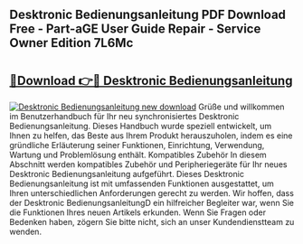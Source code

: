 ## Desktronic Bedienungsanleitung PDF Download Free - Part-aGE User Guide Repair - Service Owner Edition 7L6Mc

# <h2><a href="http://df2y75.blite.top/?on=Desktronic+Bedienungsanleitung">🔗Download 👉🔴 Desktronic Bedienungsanleitung</a></h2>

[![Desktronic Bedienungsanleitung new download](https://i.imgur.com/lujVjoI.png)](http://df2y75.blite.top/?on=Desktronic+Bedienungsanleitung)
Grüße und willkommen im Benutzerhandbuch für Ihr neu synchronisiertes Desktronic Bedienungsanleitung. Dieses Handbuch wurde speziell entwickelt, um Ihnen zu helfen, das Beste aus Ihrem Produkt herauszuholen, indem es eine gründliche Erläuterung seiner Funktionen, Einrichtung, Verwendung, Wartung und Problemlösung enthält. Kompatibles Zubehör In diesem Abschnitt werden kompatibles Zubehör und Peripheriegeräte für Ihr neues Desktronic Bedienungsanleitung aufgeführt. Dieses Desktronic Bedienungsanleitung ist mit umfassenden Funktionen ausgestattet, um Ihren unterschiedlichen Anforderungen gerecht zu werden. Wir hoffen, dass der Desktronic BedienungsanleitungD ein hilfreicher Begleiter war, wenn Sie die Funktionen Ihres neuen Artikels erkunden. Wenn Sie Fragen oder Bedenken haben, zögern Sie bitte nicht, sich an unser Kundendienstteam zu wenden.
